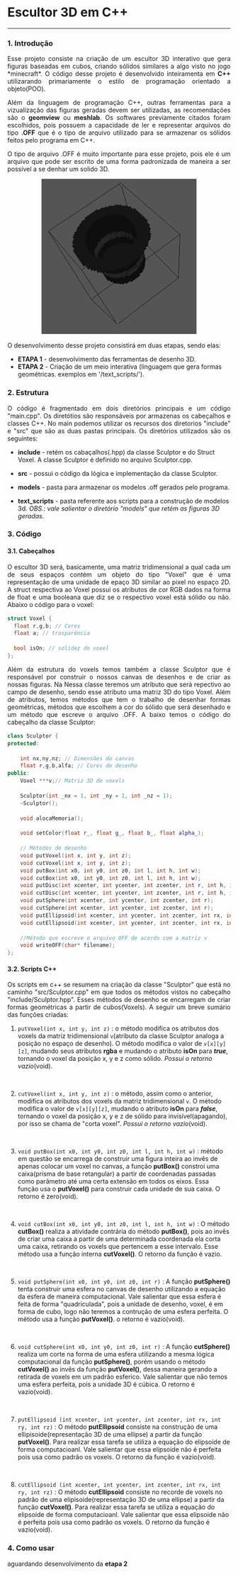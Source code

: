 # Escultor 3D em C++

--- 

### 1. Introdução

<p align = "justify">
Esse projeto consiste na criação de um escultor 3D interativo que gera figuras baseadas em cubos, criando sólidos similares a algo visto no jogo *minecraft*. O código desse projeto é desenvolvido inteiramenta em <b>C++</b> utilizarando primariamente o estilo de programação orientado a objeto(POO).
<p>

<p align = "justify">
Além da linguagem de programação C++, outras ferramentas para a vizualização das figuras geradas devem ser utilizadas, as recomendações são o <b>geomview</b> ou <b>meshlab</b>. Os softwares previamente citados foram escolhidos, pois possuem a capacidade de ler e representar arquivos do tipo <b>.OFF</b> que é o tipo de arquivo utilizado para se armazenar os sólidos feitos pelo programa em C++.

<p align = "justify">
O tipo de arquivo .OFF é muito importante para esse projeto, pois ele é um arquivo que pode ser escrito de uma forma padronizada de maneira a ser possível a se denhar um solido 3D.

<br>

<p align="center">
  <img src= "./assets/ezgif.com-gif-maker.gif" height = 350/ width = 350>
</p>

O desenvolvimento desse projeto consistirá em duas etapas, sendo elas:

- **ETAPA 1** - desenvolvimento das ferramentas de desenho 3D.
- **ETAPA 2** - Criação de um meio interativa (linguagem que gera formas geométricas. exemplos em '/text_scripts/').

### 2. Estrutura

<p align = "justify">
O código é fragmentado em dois diretórios principais e um código "main.cpp". Os diretótios são responsáveis por armazenas os cabeçalhos e classes C++. No main podemos utilizar os recursos dos diretorios "include" e "src" que são as duas pastas principais. Os diretórios utilizados são os seguintes:
<p>

- **include** - retém os cabaçalhos(.hpp) da classe Sculptor e do Struct Voxel. A classe Sculptor é definido no arquivo Sculptor.cpp.

- **src** - possui o código da lógica e implementação da classe Sculptor.

- **models** - pasta para armazenar os modelos .off gerados pelo programa.

- **text_scripts** - pasta referente aos scripts para a construção de modelos 3d.
*OBS.: vale salientar o diretório "models" que retém as figuras 3D geradas.*

### 3. Código


#### 3.1. Cabeçalhos
<p align = "justify">
 O escultor 3D será, basicamente, uma matriz tridimensional a qual cada um de seus espaços contém um objeto do tipo "Voxel" que é uma representação de uma unidade de epaço 3D similar ao pixel no espaço 2D. A struct respectiva ao Voxel possui os atributos de cor RGB dados na forma de float e uma booleana que diz se o respectivo voxel está sólido ou não. Abaixo o código para o voxel:
 </p>

~~~cpp
struct Voxel {
  float r,g,b; // Cores
  float a; // trasparência

  bool isOn; // solidez do voxel
};
~~~

<p align = "justify">
Além da estrutura do voxels temos também a classe Sculptor que é responsável por construir o nossos canvas de desenhos e de criar as nossas figuras. Na Nessa classe teremos um atributo que será repectivo ao campo de desenho, sendo esse atributo uma matriz 3D do tipo Voxel. Além de atributos, temos métodos que tem o trabalho de desenhar formas geométricas, métodos que escolhem a cor do sólido que será desenhado e um método que escreve o arquivo .OFF. A baixo temos o código do cabeçalho da classe Sculptor:
</p>

~~~cpp
class Sculptor {
protected:

    int nx,ny,nz; // Dimensões do canvas
    float r,g,b,alfa; // Cores de desenho
public:
    Voxel ***v;// Matriz 3D de voxels

    Sculptor(int _nx = 1, int _ny = 1, int _nz = 1);
    ~Sculptor();

    void alocaMemoria();

    void setColor(float r_, float g_, float b_, float alpha_);

    // Métodos de desenho
    void putVoxel(int x, int y, int z);
    void cutVoxel(int x, int y, int z);
    void putBox(int x0, int y0, int z0, int l, int h, int w);
    void cutBox(int x0, int y0, int z0, int l, int h, int w);
    void putDisc(int xcenter, int ycenter, int zcenter, int r, int h, int axis = 1);
    void cutDisc(int xcenter, int ycenter, int zcenter, int r, int h, int axis = 1);
    void putSphere(int xcenter, int ycenter, int zcenter, int r);
    void cutSphere(int xcenter, int ycenter, int zcenter, int r);
    void putEllipsoid(int xcenter, int ycenter, int zcenter, int rx, int ry, int rz);
    void cutEllipsoid(int xcenter, int ycenter, int zcenter, int rx, int ry, int rz);

    //Método que escreve o arquivo OFF de acordo com a matriz v
    void writeOFF(char* filename);
};
~~~

#### 3.2. Scripts C++

<p align = "justify">
Os scripts em c++ se resumem na criação da classe "Sculptor" que está no caminho "src/Sculptor.cpp" em que todos os métodos vistos no cabeçalho "include/Sculptor.hpp". Esses métodos de desenho se encarregam de criar formas geométricas a partir de cubos(Voxels). A seguir um breve sumário das funções criadas:
</p>

1. `putVoxel(int x, int y, int z)` : o método modifica os atributos dos voxels da matriz tridimensional `v`(atributo da classe Sculptor analoga a posição no espaço de desenho). O método modifica o valor de `v[x][y][z]`, mudando seus atributos **rgba** e mudando o atributo **isOn** para ***true***, tornando o voxel da posição x, y e z como sólido. *Possui o retorno vazio*(void).

<br>

2. `cutVoxel(int x, int y, int z)` : o método, assim como o anterior, modifica os atributos dos voxels da matriz tridimensional `v`. O método modifica o valor de `v[x][y][z]`, mudando o atributo **isOn** para ***false***, tornando o voxel da posição x, y e z de sólido para invisível(apagando), por isso se chama de "corta voxel". *Possui o retorno vazio*(void).

<br>

3. `void putBox(int x0, int y0, int z0, int l, int h, int w)` : método em questão se encarrega de construir uma figura inteira ao invês de apenas colocar um voxel no canvas, a função **putBox()** constroi uma caixa(prisma de base retangular) a partir de coordenadas passadas como parâmetro até uma certa extensão em todos os eixos. Essa função usa o **putVoxel()** para construir cada unidade de sua caixa. O retorno é zero(void).

<br>

4. `void cutBox(int x0, int y0, int z0, int l, int h, int w)` : O método **cutBox()** realiza a atividade contrária do método **putBox()**, pois ao invês de criar uma caixa a partir de uma determinada coordenada ela corta uma caixa, retirando os voxels que pertencem a esse intervalo. Esse método usa a função interna **cutVoxel()**. O retorno da função é vazio.

<br>

5. `void putSphere(int x0, int y0, int z0, int r)` : A função **putSphere()** tenta construir uma esfera no canvas de desenho utilizando a equação da esfera de maneira computacional. Vale salientar que essa esfera é feita de forma "quadriculada", pois a unidade de desenho, voxel, é em forma de cubo, logo não teremos a contrução de uma esfera perfeita. O método usa a função **putVoxel()**. o retorno é vazio(void).

<br>

6. `void cutSphere(int x0, int y0, int z0, int r)` : A função **cutSphere()** realiza um corte na forma de uma esfera utilizando a mesma lógica computacional da função **putSphere()**, porém usando o método **cutVoxel()** ao invês da função **putVoxel()**, dessa maneira gerando a retirada de voxels em um padrão esferico. Vale salientar que não temos uma esfera perfeita, pois a unidade 3D é cúbica. O retorno é vazio(void).

<br>

7. `putEllipsoid (int xcenter, int ycenter, int zcenter, int rx, int ry, int rz)` : O método **putEllipsoid** consiste na construção de uma ellipisoide(representação 3D de uma ellipse) a partir da função **putVoxel()**. Para realizar essa tarefa se utiliza a equação do elipsoide de forma computacioanl. Vale salientar que essa elipsoide não é perfeita pois usa como padrão os voxels. O retorno da função é vazio(void).

<br>

8. `cutEllipsoid (int xcenter, int ycenter, int zcenter, int rx, int ry, int rz)` : O método **cutEllipsoid** consiste no recorde de voxels no padrão de uma elipisoide(representação 3D de uma ellipse) a partir da função **cutVoxel()**. Para realizar essa tarefa se utiliza a equação do elipsoide de forma computacioanl. Vale salientar que essa elipsoide não é perfeita pois usa como padrão os voxels. O retorno da função é vazio(void). 


### 4. Como usar

aguardando desenvolvimento da **etapa 2**
